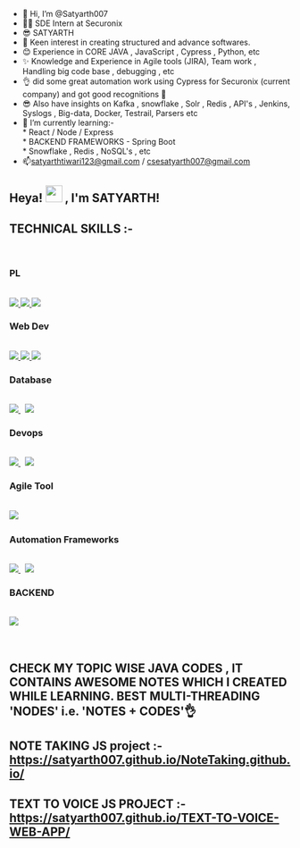 - 👋 Hi, I’m @Satyarth007
- 👨‍🎓 SDE Intern at Securonix
- 😎 SATYARTH
- 👀 Keen interest in creating structured and advance softwares. 
- 😊 Experience in CORE JAVA , JavaScript , Cypress , Python, etc
- ✨ Knowledge and Experience in Agile tools (JIRA), Team work , Handling big code base , debugging , etc
- 👌 did some great automation work using Cypress for Securonix (current company) and got good recognitions 🙌
- 😎 Also have insights on Kafka , snowflake , Solr , Redis , API's , Jenkins, Syslogs , Big-data, Docker, Testrail, Parsers etc
- 🌱 I’m currently learning:-  
           * React / Node / Express   
           * BACKEND FRAMEWORKS - Spring Boot         
           * Snowflake , Redis , NoSQL's , etc
- 📫satyarthtiwari123@gmail.com / csesatyarth007@gmail.com  
## Heya! <img src="https://raw.githubusercontent.com/MartinHeinz/MartinHeinz/master/wave.gif" width="30px"> , I'm SATYARTH!  
## TECHNICAL SKILLS :- 
<p align="left"> <br />
    <h3> PL </h3> <br/>  
              <a href="https://www.java.com" target="_blank"> <img src="https://img.icons8.com/color/48/000000/java-coffee-cup-logo.png"/> </a>
              <a href="https://developer.mozilla.org/en-US/docs/Web/JavaScript" target="_blank"> <img src="https://img.icons8.com/color/48/000000/javascript.png"/> </a> 
              <a href="https://www.python.org" target="_blank"> <img src="https://img.icons8.com/color/48/000000/python.png"/> </a> 
    <h3> Web Dev  </h3> <br/>       
              <a href="https://www.w3.org/html/" target="_blank"> <img src="https://img.icons8.com/color/48/000000/html-5.png"/> </a> 
              <a href="https://www.w3schools.com/css/" target="_blank"> <img src="https://img.icons8.com/color/48/000000/css3.png"/> </a> 
              <a style="padding-right:8px;" href="https://nodejs.org" target="_blank"> <img src="https://img.icons8.com/color/48/000000/nodejs.png"/> </a><br /> 
    <h3> Database </h3> <br/>        
              <a style="padding-right:8px;" href="https://www.mysql.com/" target="_blank"> <img src="https://img.icons8.com/fluent/50/000000/mysql-logo.png"/> </a>
              <a href="#" target="_blank"> <img src="https://img.icons8.com/color/48/redis--v1.png"/> </a> <br />
    <h3> Devops</h3><br />
              <a style="padding-right:8px;" href="https://www.mysql.com/" target="_blank"> <img src="https://img.icons8.com/color/48/jenkins.png"/> </a>
              <a style="padding-right:8px;" href="https://www.mysql.com/" target="_blank"> <img src="https://img.icons8.com/nolan/64/docker.png"/> </a>
    <h3> Agile Tool </h3><br />
              <a style="padding-right:8px;" href="https://www.atlassian.com/software/jira" target="_blank"> <img src="https://img.icons8.com/color/48/jira.png"/> </a>
    <h3> Automation Frameworks </h3><br />
              <a style="padding-right:8px;" href="https://www.cypress.io/" target="_blank"> <img src="https://www.cypress.io/_astro/navbar-brand._O9_em9E.svg"/> </a>
              <a style="padding-right:8px;" href="https://www.ansible.com/" target="_blank"> <img src="https://icons8.com/icon/bHzVh76DVogj/ansible"/> </a>
    <h3> BACKEND </h3><br />
              <a style="padding-right:8px;" href="https://spring.io/projects/" target="_blank"> <img src="![image](https://github.com/Satyarth007/Satyarth007/assets/78496068/d93f7b06-9be7-45b7-9ce7-fbb10697d59d)
"/> </a>       
          

  
  
</p>
<br/>   
   
   
## CHECK MY TOPIC WISE JAVA CODES , IT CONTAINS AWESOME NOTES WHICH I CREATED WHILE LEARNING. BEST MULTI-THREADING 'NODES' i.e. 'NOTES + CODES'👌  

## NOTE TAKING  JS project :- https://satyarth007.github.io/NoteTaking.github.io/
## TEXT TO VOICE JS PROJECT :- https://satyarth007.github.io/TEXT-TO-VOICE-WEB-APP/

<!---
Satyarth007/Satyarth007 is a ✨ special ✨ repository because its `README.md` (this file) appears on your GitHub profile.
You can click the Preview link to take a look at your changes.
--->
